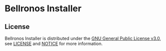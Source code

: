 # Bellronos Installer



## License

Bellronos Installer is distributed under the [GNU General Public License v3.0](https://www.gnu.org/licenses/gpl-3.0.en.html), see [LICENSE](https://github.com/Architecture-Mechanism/bellronos_installer/blob/main/LICENSE) and [NOTICE](https://github.com/Architecture-Mechanism/bellronos_installer/blob/main/LICENSE) for more information.
